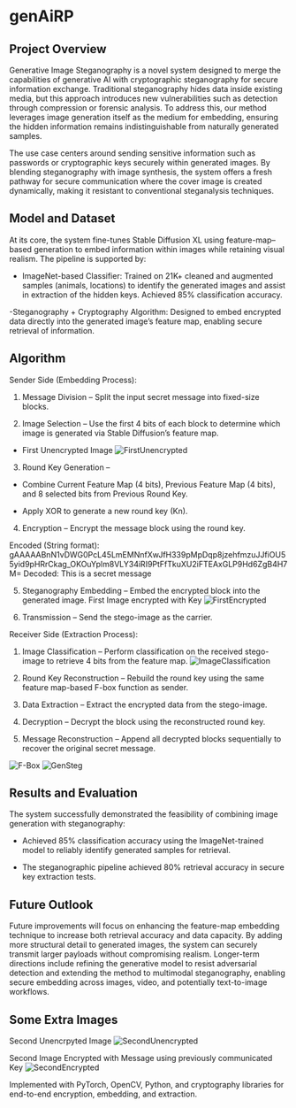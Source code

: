 # genAiRP
## Project Overview

Generative Image Steganography is a novel system designed to merge the capabilities of generative AI with cryptographic steganography for secure information exchange. Traditional steganography hides data inside existing media, but this approach introduces new vulnerabilities such as detection through compression or forensic analysis. To address this, our method leverages image generation itself as the medium for embedding, ensuring the hidden information remains indistinguishable from naturally generated samples.

The use case centers around sending sensitive information such as passwords or cryptographic keys securely within generated images. By blending steganography with image synthesis, the system offers a fresh pathway for secure communication where the cover image is created dynamically, making it resistant to conventional steganalysis techniques.

## Model and Dataset

At its core, the system fine-tunes Stable Diffusion XL using feature-map–based generation to embed information within images while retaining visual realism. The pipeline is supported by:

- ImageNet-based Classifier: Trained on 21K+ cleaned and augmented samples (animals, locations) to identify the generated images and assist in extraction of the hidden keys. Achieved 85% classification accuracy.

-Steganography + Cryptography Algorithm: Designed to embed encrypted data directly into the generated image’s feature map, enabling secure retrieval of information.

## Algorithm
Sender Side (Embedding Process):

1. Message Division – Split the input secret message into fixed-size blocks.

2. Image Selection – Use the first 4 bits of each block to determine which image is generated via Stable Diffusion’s feature map.
- First Unencrypted Image
![FirstUnencrypted](/content/ChickenBuildings1.png)

3. Round Key Generation –

- Combine Current Feature Map (4 bits), Previous Feature Map (4 bits), and 8 selected bits from Previous Round Key.

- Apply XOR to generate a new round key (Kn).

4. Encryption – Encrypt the message block using the round key.

Encoded (String format): gAAAAABnN1vDWG0PcL45LmEMNnfXwJfH339pMpDqp8jzehfmzuJJfiOU55yid9pHRrCkag_OKOuYplm8VLY34iRI9PtFfTkuXU2iFTEAxGLP9Hd6ZgB4H7M=
Decoded: This is a secret message

5. Steganography Embedding – Embed the encrypted block into the generated image.
First Image encrypted with Key
![FirstEncrypted](/content/my_new_image.png)

6. Transmission – Send the stego-image as the carrier.

Receiver Side (Extraction Process):

1. Image Classification – Perform classification on the received stego-image to retrieve 4 bits from the feature map.
![ImageClassification](/content/ImageClass.png)

2. Round Key Reconstruction – Rebuild the round key using the same feature map-based F-box function as sender.

3. Data Extraction – Extract the encrypted data from the stego-image.

4. Decryption – Decrypt the block using the reconstructed round key.

5. Message Reconstruction – Append all decrypted blocks sequentially to recover the original secret message.

![F-Box](/content/F-Box.jpg)
![GenSteg](/content/GenSteg.jpg)


## Results and Evaluation

The system successfully demonstrated the feasibility of combining image generation with steganography:

- Achieved 85% classification accuracy using the ImageNet-trained model to reliably identify generated samples for retrieval.

- The steganographic pipeline achieved 80% retrieval accuracy in secure key extraction tests.

## Future Outlook

Future improvements will focus on enhancing the feature-map embedding technique to increase both retrieval accuracy and data capacity. By adding more structural detail to generated images, the system can securely transmit larger payloads without compromising realism. Longer-term directions include refining the generative model to resist adversarial detection and extending the method to multimodal steganography, enabling secure embedding across images, video, and potentially text-to-image workflows.

## Some Extra Images
Second Unencrpyted Image
![SecondUnencrypted](/content/ChickenSea19.png)

Second Image Encrypted with Message using previously communicated Key
![SecondEncrypted](/content/my_new_image2.png)


Implemented with PyTorch, OpenCV, Python, and cryptography libraries for end-to-end encryption, embedding, and extraction.
